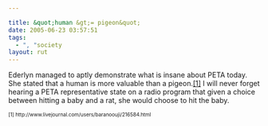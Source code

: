 ```yaml
---

title: &quot;human &gt;= pigeon&quot;
date: 2005-06-23 03:57:51
tags:
  - ", "society
layout: rut
---
```


<p>Ederlyn managed to aptly demonstrate what is insane about PETA today.  She stated that a human is more valuable than a pigeon.<a href ="http://www.livejournal.com/users/baranoouji/216584.html">[1]</a>  I will never forget hearing a PETA representative state on a radio program that given a choice between hitting a baby and a rat, she would choose to hit the baby.</p><font size="-2">[1] http://www.livejournal.com/users/baranoouji/216584.html </font>

